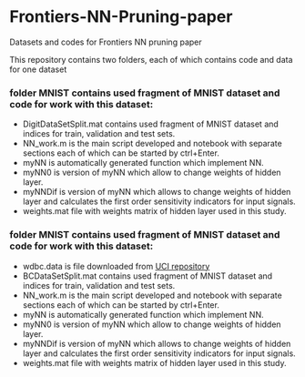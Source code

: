 # Frontiers-NN-Pruning-paper
Datasets and codes for Frontiers NN pruning paper

This repository contains two folders, each of which contains code and data for one dataset

### folder MNIST contains used fragment of MNIST dataset and code for work with this dataset:
* DigitDataSetSplit.mat contains used fragment of MNIST dataset and indices for train, validation and test sets.
* NN_work.m is the main script developed and notebook with separate sections each of which can be started by ctrl+Enter.
* myNN is automatically generated function which implement NN.
* myNN0 is version of myNN which allow to change weights of hidden layer.
* myNNDif is version of myNN which allows to change weights of hidden layer and calculates the first order sensitivity indicators for input signals.
* weights.mat file with weights matrix of hidden layer used in this study.

### folder MNIST contains used fragment of MNIST dataset and code for work with this dataset:
* wdbc.data is file downloaded from [UCI repository](https://archive.ics.uci.edu/ml/machine-learning-databases/breast-cancer-wisconsin/wdbc.data)
* BCDataSetSplit.mat contains used fragment of MNIST dataset and indices for train, validation and test sets.
* NN_work.m is the main script developed and notebook with separate sections each of which can be started by ctrl+Enter.
* myNN is automatically generated function which implement NN.
* myNN0 is version of myNN which allow to change weights of hidden layer.
* myNNDif is version of myNN which allows to change weights of hidden layer and calculates the first order sensitivity indicators for input signals.
* weights.mat file with weights matrix of hidden layer used in this study.
